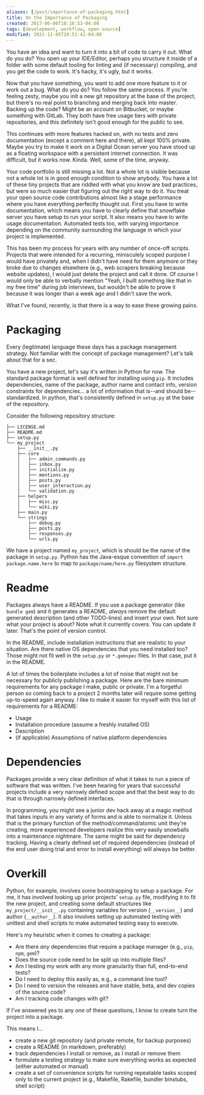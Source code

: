 ```yaml
---
aliases: [/post/importance-of-packaging.html]
title: On the Importance of Packaging
created: 2017-06-06T10:18:53-04:00
tags: [development, workflow, open-source]
modified: 2021-11-05T20:51:42-04:00
---
```


You have an idea and want to turn it into a bit of code to carry it out. What do you do? You open up your IDE/Editor, perhaps you structure it inside of a folder with some default tooling for linting and (if necessary) compiling, and you get the code to work. It's hacky, it's ugly, but it works.

Now that you have something, you want to add one more feature to it or work out a bug. What do you do? You follow the same process. If you're feeling zesty, maybe you init a new git repository at the base of the project, but there's no real point to branching and merging back into master. Backing up the code? Might be an account on Bitbucket, or maybe something with GitLab. They both have free usage tiers with private repositories, and this definitely isn't good enough for the public to see.

This continues with more features hacked on, with no tests and zero documentation (except a comment here and there), all kept 100% private. Maybe you try to make it work on a Digital Ocean server you have stood up as a floating workspace with a persistent internet connection. It was difficult, but it works now. Kinda. Well, some of the time, anyway.

Your code portfolio is still missing a lot. Not a whole lot is visible because not a whole lot is in good enough condition to show anybody. You have a lot of these tiny projects that are riddled with what you know are bad practices, but were so much easier that figuring out the right way to do it. You treat your open source code contributions almost like a stage performance where you have everything perfectly thought out. First you have to write documentation, which means you have to clearly define that snowflake server you have setup to run your script. It also means you have to write usage documentation. Automated tests too, with varying importance depending on the community surrounding the language in which your project is implemented.

This has been my process for years with any number of once-off scripts. Projects that were intended for a recurring, minisculely scoped purpose I would have privately and, when I didn't have need for them anymore or they broke due to changes elsewhere (e.g., web scrapers breaking because website updates), I would just delete the project and call it done. Of course I would only be able to verbally mention "Yeah, I built something like that in my free time" during job interviews, but wouldn't be able to prove it because it was longer than a week ago and I didn't save the work.

What I've found, recently, is that there is a way to ease these growing pains.

# Packaging

Every (legitimate) language these days has a package management strategy. Not familiar with the concept of package management? Let's talk about that for a sec.

You have a new project, let's say it's written in Python for now. The standard package format is well defined for installing using `pip`. It includes dependencies, name of the package, author name and contact info, version constraints for dependencies... a lot of information that is--and should be--standardized. In python, that's consistently defined in `setup.py` at the base of the repository.

Consider the following repository structure:

```
├── LICENSE.md
├── README.md
├── setup.py
└── my_project
    ├── __init__.py
    ├── core
    │   ├── admin_commands.py
    │   ├── inbox.py
    │   ├── initialize.py
    │   ├── mentions.py
    │   ├── posts.py
    │   ├── user_interaction.py
    │   └── validation.py
    ├── helpers
    │   ├── misc.py
    │   └── wiki.py
    ├── main.py
    └── strings
        ├── debug.py
        ├── posts.py
        ├── responses.py
        └── urls.py
```

We have a project named `my_project`, which is should be the name of the package in `setup.py`. Python has the Java-esque convention of `import package.name.here` to map to `package/name/here.py` filesystem structure.

# Readme

Packages always have a README. If you use a package generator (like `bundle gem`) and it generates a README, _always_ remove the default generated description (and other TODO-lines) and insert your own. Not sure what your project is about? Note what it currently covers. You can update it later. That's the point of version control.

In the README, include installation instructions that are realistic to your situation. Are there native OS dependencies that you need installed too? Those might not fit well in the `setup.py` or `*.gemspec` files. In that case, put it in the README.

A lot of times the boilerplate includes a lot of noise that might not be necessary for publicly publishing a package. Here are the bare minimum requirements for any package I make, public or private. I'm a forgetful person so coming back to a project 2 months later will require some getting up-to-speed again anyway. I like to make it easier for myself with this list of requirements for a README:

- Usage
- Installation procedure (assume a freshly installed OS)
- Description
- (if applicable) Assumptions of native platform dependencies

# Dependencies

Packages provide a very clear definition of what it takes to run a piece of software that was written. I've been hearing for years that successful projects include a very narrowly defined scope and that the best way to do that is through narrowly defined interfaces.

In programming, you might see a junior dev hack away at a magic method that takes inputs in any variety of forms and is able to normalize it. Unless that is the primary function of the method/command/atomic unit they're creating, more experienced developers realize this very easily snowballs into a maintenance nightmare. The same might be said for dependency tracking. Having a clearly defined set of required dependencies (instead of the end user doing trial and error to install everything) will always be better.

# Overkill

Python, for example, involves some bootstrapping to setup a package. For me, it has involved looking up prior projects' `setup.py` file, modifying it to fit the new project, and creating some default structures like `my_project/__init__.py` containing variables for version (`__version__`) and author (`__author__`). It also involves setting up automated testing with unittest and shell scripts to make automated testing easy to execute.

Here's my heuristic when it comes to creating a package:

- Are there _any_ dependencies that require a package manager (e.g., `pip`, `npm`, `gem`)?
- Does the source code need to be split up into multiple files?
- Am I testing my work with any more granularity than full, end-to-end tests?
- Do I need to deploy this easily as, e.g., a command line tool?
- Do I need to version the releases and have stable, beta, and dev copies of the source code?
- Am I tracking code changes with git?

If I've answered yes to any _one_ of these questions, I know to create turn the project into a package.

This means I...

- create a new git repository (and private remote, for backup purposes)
- create a README (in markdown, preferably)
- track dependencies I install or remove, as I install or remove them
- formulate a testing strategy to make sure everything works as expected (either automated or manual)
- create a set of convenience scripts for running repeatable tasks scoped only to the current project (e.g., Makefile, Rakefile, bundler binstubs, shell script)
